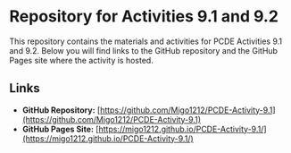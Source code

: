 # Repository for Activities 9.1 and 9.2

This repository contains the materials and activities for PCDE Activities 9.1 and 9.2. Below you will find links to the GitHub repository and the GitHub Pages site where the activity is hosted.

## Links

- **GitHub Repository:** [https://github.com/Migo1212/PCDE-Activity-9.1](https://github.com/Migo1212/PCDE-Activity-9.1)
- **GitHub Pages Site:** [https://migo1212.github.io/PCDE-Activity-9.1/](https://migo1212.github.io/PCDE-Activity-9.1/)
